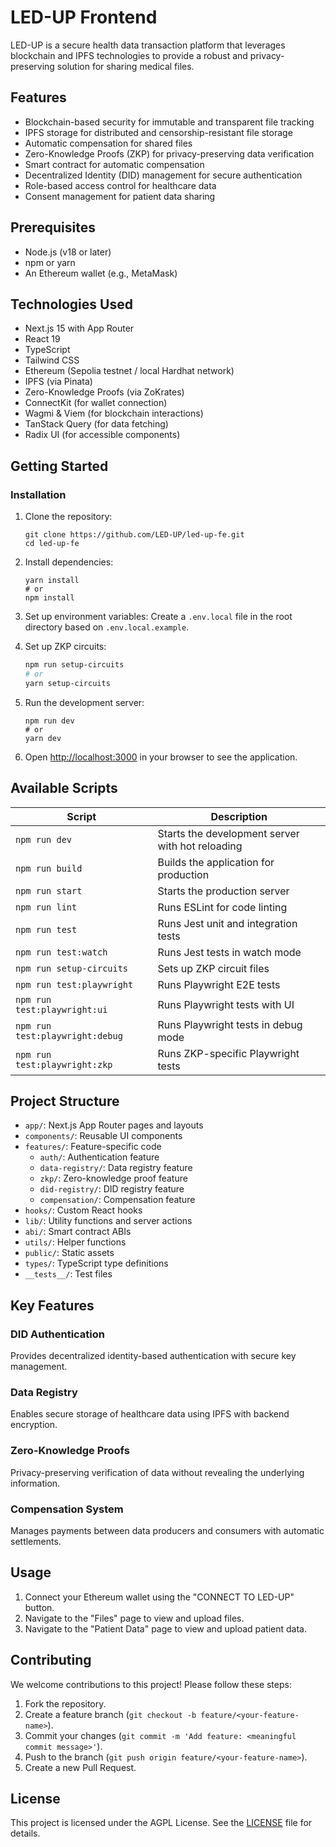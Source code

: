 # LED-UP Frontend

LED-UP is a secure health data transaction platform that leverages blockchain and IPFS technologies to provide a robust and privacy-preserving solution for sharing medical files.

## Features

- Blockchain-based security for immutable and transparent file tracking
- IPFS storage for distributed and censorship-resistant file storage
- Automatic compensation for shared files
- Zero-Knowledge Proofs (ZKP) for privacy-preserving data verification
- Smart contract for automatic compensation
- Decentralized Identity (DID) management for secure authentication
- Role-based access control for healthcare data
- Consent management for patient data sharing

## Prerequisites

- Node.js (v18 or later)
- npm or yarn
- An Ethereum wallet (e.g., MetaMask)

## Technologies Used

- Next.js 15 with App Router
- React 19
- TypeScript
- Tailwind CSS
- Ethereum (Sepolia testnet / local Hardhat network)
- IPFS (via Pinata)
- Zero-Knowledge Proofs (via ZoKrates)
- ConnectKit (for wallet connection)
- Wagmi & Viem (for blockchain interactions)
- TanStack Query (for data fetching)
- Radix UI (for accessible components)

## Getting Started

### Installation

1. Clone the repository:

   ```
   git clone https://github.com/LED-UP/led-up-fe.git
   cd led-up-fe
   ```

2. Install dependencies:

   ```
   yarn install
   # or
   npm install
   ```

3. Set up environment variables:
   Create a `.env.local` file in the root directory based on `.env.local.example`.

4. Set up ZKP circuits:

   ```bash
   npm run setup-circuits
   # or
   yarn setup-circuits
   ```

5. Run the development server:

   ```
   npm run dev
   # or
   yarn dev
   ```

6. Open [http://localhost:3000](http://localhost:3000) in your browser to see the application.

## Available Scripts

| Script                          | Description                                      |
| ------------------------------- | ------------------------------------------------ |
| `npm run dev`                   | Starts the development server with hot reloading |
| `npm run build`                 | Builds the application for production            |
| `npm run start`                 | Starts the production server                     |
| `npm run lint`                  | Runs ESLint for code linting                     |
| `npm run test`                  | Runs Jest unit and integration tests             |
| `npm run test:watch`            | Runs Jest tests in watch mode                    |
| `npm run setup-circuits`        | Sets up ZKP circuit files                        |
| `npm run test:playwright`       | Runs Playwright E2E tests                        |
| `npm run test:playwright:ui`    | Runs Playwright tests with UI                    |
| `npm run test:playwright:debug` | Runs Playwright tests in debug mode              |
| `npm run test:playwright:zkp`   | Runs ZKP-specific Playwright tests               |

## Project Structure

- `app/`: Next.js App Router pages and layouts
- `components/`: Reusable UI components
- `features/`: Feature-specific code
  - `auth/`: Authentication feature
  - `data-registry/`: Data registry feature
  - `zkp/`: Zero-knowledge proof feature
  - `did-registry/`: DID registry feature
  - `compensation/`: Compensation feature
- `hooks/`: Custom React hooks
- `lib/`: Utility functions and server actions
- `abi/`: Smart contract ABIs
- `utils/`: Helper functions
- `public/`: Static assets
- `types/`: TypeScript type definitions
- `__tests__/`: Test files

## Key Features

### DID Authentication

Provides decentralized identity-based authentication with secure key management.

### Data Registry

Enables secure storage of healthcare data using IPFS with backend encryption.

### Zero-Knowledge Proofs

Privacy-preserving verification of data without revealing the underlying information.

### Compensation System

Manages payments between data producers and consumers with automatic settlements.

## Usage

1. Connect your Ethereum wallet using the "CONNECT TO LED-UP" button.
2. Navigate to the "Files" page to view and upload files.
3. Navigate to the "Patient Data" page to view and upload patient data.

## Contributing

We welcome contributions to this project! Please follow these steps:

1. Fork the repository.
2. Create a feature branch (`git checkout -b feature/<your-feature-name>`).
3. Commit your changes (`git commit -m 'Add feature: <meaningful commit message>'`).
4. Push to the branch (`git push origin feature/<your-feature-name>`).
5. Create a new Pull Request.

## License

This project is licensed under the AGPL License. See the [LICENSE](./LICENSE) file for details.
